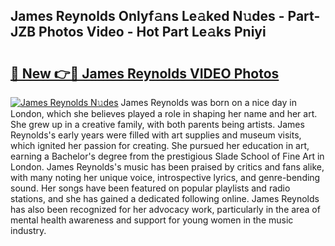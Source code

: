 ## James Reynolds Onlyf𝚊ns Le𝚊ked N𝚞des - Part-JZB Photos Video - Hot Part Le𝚊ks Pniyi

# <h2><a href="http://ab16801.deff.icu/?id=James+Reynolds">🔗 New 👉🔴 James Reynolds VIDEO Photos</a></h2>

[![James Reynolds N𝚞des](https://i.imgur.com/rIISA9y.gif)](http://ab16801.deff.icu/?id=James+Reynolds)
James Reynolds was born on a nice day in London, which she believes played a role in shaping her name and her art. She grew up in a creative family, with both parents being artists. James Reynolds's early years were filled with art supplies and museum visits, which ignited her passion for creating. She pursued her education in art, earning a Bachelor's degree from the prestigious Slade School of Fine Art in London. James Reynolds's music has been praised by critics and fans alike, with many noting her unique voice, introspective lyrics, and genre-bending sound. Her songs have been featured on popular playlists and radio stations, and she has gained a dedicated following online. James Reynolds has also been recognized for her advocacy work, particularly in the area of mental health awareness and support for young women in the music industry.
